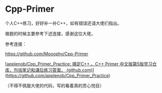# Cpp-Primer

个人C++练习，好好补一补C++，如有错误还请大佬们指出。

做题的时候主要参考下述连接，感谢这位大佬。

参考连接：

https://github.com/Mooophy/Cpp-Primer

[[applenob/Cpp_Primer_Practice: 搞定C++ 。C++ Primer 中文版第5版学习仓库，包括笔记和课后练习答案。 (github.com)](https://github.com/applenob/Cpp_Primer_Practice)](https://github.com/applenob/Cpp_Primer_Practice)

（不得不佩服大佬的代码，写的看着真的赏心悦目）

